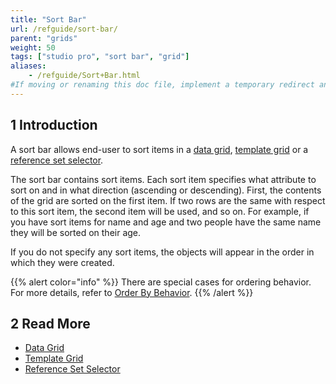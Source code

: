 ```yaml
---
title: "Sort Bar"
url: /refguide/sort-bar/
parent: "grids"
weight: 50
tags: ["studio pro", "sort bar", "grid"]
aliases:
    - /refguide/Sort+Bar.html
#If moving or renaming this doc file, implement a temporary redirect and let the respective team know they should update the URL in the product. See Mapping to Products for more details.
---
```


## 1 Introduction

A sort bar allows end-user to sort items in a [data grid](data-grid), [template grid](template-grid) or a [reference set selector](reference-set-selector). 

The sort bar contains sort items. Each sort item specifies what attribute to sort on and in what direction (ascending or descending). First, the contents of the grid are sorted on the first item. If two rows are the same with respect to this sort item, the second item will be used, and so on. For example, if you have sort items for name and age and two people have the same name they will be sorted on their age.

If you do not specify any sort items, the objects will appear in the order in which they were created.

{{% alert color="info" %}}
There are special cases for ordering behavior. For more details, refer to [Order By Behavior](ordering-behavior).
{{% /alert %}}

## 2 Read More

* [Data Grid](data-grid)
* [Template Grid](template-grid)
* [Reference Set Selector](reference-set-selector)
